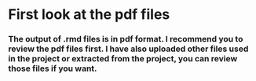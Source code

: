 # First look at the pdf files
### The output of .rmd files is in pdf format. I recommend you to review the pdf files first. I have also uploaded other files used in the project or extracted from the project, you can review those files if you want.
